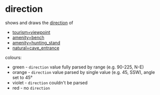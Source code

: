 # direction

shows and draws the [direction](https://wiki.openstreetmap.org/wiki/Key:direction) of 

* [tourism=viewpoint](https://wiki.openstreetmap.org/wiki/Tag:tourism%3Dviewpoint)
* [amenity=bench](https://wiki.openstreetmap.org/wiki/Tag:amenity%3Dbench)
* [amenity=hunting_stand](https://wiki.openstreetmap.org/wiki/Tag:amenity%3Dhunting_stand)
* [natural=cave_entrance](https://wiki.openstreetmap.org/wiki/Tag:natural%3Dcave_entrance)

colours:

- green - `direction` value fully parsed by range (e.g. 90-225, N-E)
- orange - `direction` value parsed by single value (e.g. 45, SSW), angle set to 45°
- violet - `direction` couldn't be parsed
- red - no `direction`